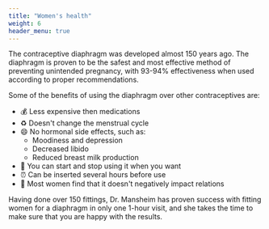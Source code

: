 ```yaml
---
title: "Women's health"
weight: 6
header_menu: true
---
```


The contraceptive diaphragm was developed almost 150 years ago.
The diaphragm is proven to be the safest and most effective method of preventing unintended pregnancy,
with 93-94% effectiveness when used according to proper recommendations.

Some of the benefits of using the diaphragm over other contraceptives are:

- :moneybag: Less expensive then medications
- :recycle: Doesn't change the menstrual cycle
- :smile: No hormonal side effects, such as:
  - Moodiness and depression
  - Decreased libido
  - Reduced breast milk production
- :vertical_traffic_light: You can start and stop using it when you want
- :alarm_clock: Can be inserted several hours before use
- :restroom: Most women find that it doesn't negatively impact relations

Having done over 150 fittings,
Dr. Mansheim has proven success with fitting women for a diaphragm in only one 1-hour visit,
and she takes the time to make sure that you are happy with the results.
